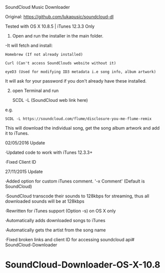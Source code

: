 SoundCloud Music Downloader

Original: https://github.com/lukapusic/soundcloud-dl

Tested with OS X 10.8.5 | iTunes 12.3.3 Only


1) Open and run the installer in the main folder.

-It will fetch and install:

	Homebrew (If not already installed)
		
	Curl (Can't access SoundClouds website without it)
		
	eyeD3 (Used for modifying ID3 metadata i.e song info, album artwork)
	
It will ask for your password if you don't already have these installed.

2) open Terminal and run 

	SCDL -L (SoundCloud web link here)

		
e.g.
	
	SCDL -L https://soundcloud.com/flume/disclosure-you-me-flume-remix
	
This will download the individual song, get the song album artwork and add it to iTunes.


02/05/2016 Update

·Updated code to work with iTunes 12.3.3+

·Fixed Client ID
	
27/11/2015 Update

·Added option for custom iTunes comment. '-x Comment' (Default is SoundCloud)

·SoundCloud transcode their sounds to 128kbps for streaming, thus all downloaded sounds will be at 128kbps

·Rewritten for iTunes support (Option -s) on OS X only

·Automatically adds downloaded songs to iTunes

·Automatically gets the artist from the song name

·Fixed broken links and client ID for accessing soundcloud api# SoundCloud-Downloader
# SoundCloud-Downloader-OS-X-10.8
